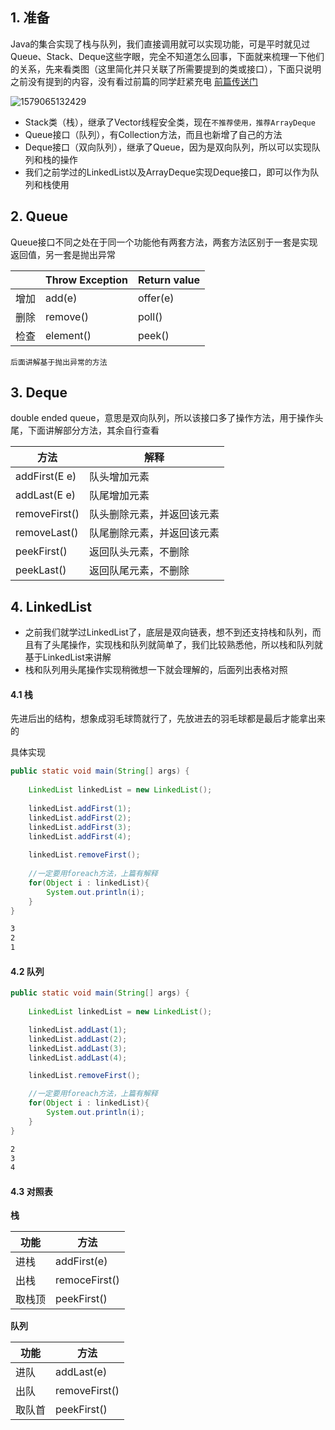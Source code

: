 ## 1. 准备

Java的集合实现了栈与队列，我们直接调用就可以实现功能，可是平时就见过Queue、Stack、Deque这些字眼，完全不知道怎么回事，下面就来梳理一下他们的关系，先来看类图（这里简化并只关联了所需要提到的类或接口），下面只说明之前没有提到的内容，没有看过前篇的同学赶紧充电 [前篇传送门](<https://www.cnblogs.com/Howlet/p/12003389.html>)

![1579065132429](C:\Users\Howl\AppData\Roaming\Typora\typora-user-images\1579065132429.png)

* Stack类（栈），继承了Vector线程安全类，现在`不推荐使用，推荐ArrayDeque`
* Queue接口（队列），有Collection方法，而且也新增了自己的方法
* Deque接口（双向队列），继承了Queue，因为是双向队列，所以可以实现队列和栈的操作
* 我们之前学过的LinkedList以及ArrayDeque实现Deque接口，即可以作为队列和栈使用







## 2. Queue

Queue接口不同之处在于同一个功能他有两套方法，两套方法区别于一套是实现返回值，另一套是抛出异常

|      | Throw Exception | Return value |
| ---- | --------------- | ------------ |
| 增加 | add(e)          | offer(e)     |
| 删除 | remove()        | poll()       |
| 检查 | element()       | peek()       |

`后面讲解基于抛出异常的方法`







## 3. Deque

double ended queue，意思是双向队列，所以该接口多了操作方法，用于操作头尾，下面讲解部分方法，其余自行查看

| 方法          | 解释                       |
| ------------- | -------------------------- |
| addFirst(E e) | 队头增加元素               |
| addLast(E e)  | 队尾增加元素               |
| removeFirst() | 队头删除元素，并返回该元素 |
| removeLast()  | 队尾删除元素，并返回该元素 |
| peekFirst()   | 返回队头元素，不删除       |
| peekLast()    | 返回队尾元素，不删除       |





## 4. LinkedList

* 之前我们就学过LinkedList了，底层是双向链表，想不到还支持栈和队列，而且有了头尾操作，实现栈和队列就简单了，我们比较熟悉他，所以栈和队列就基于LinkedList来讲解
* 栈和队列用头尾操作实现稍微想一下就会理解的，后面列出表格对照



#### 4.1 栈

先进后出的结构，想象成羽毛球筒就行了，先放进去的羽毛球都是最后才能拿出来的

具体实现

```java
public static void main(String[] args) {
	
 	LinkedList linkedList = new LinkedList(); 
	
 	linkedList.addFirst(1);
 	linkedList.addFirst(2);
 	linkedList.addFirst(3);
 	linkedList.addFirst(4);
 	
 	linkedList.removeFirst();
 	
 	//一定要用foreach方法，上篇有解释
 	for(Object i : linkedList){
 		System.out.println(i);
 	}
}
```

```xml
3
2
1
```



#### 4.2 队列

```java
public static void main(String[] args) {
	
 	LinkedList linkedList = new LinkedList(); 

    linkedList.addLast(1);
    linkedList.addLast(2);
    linkedList.addLast(3);
    linkedList.addLast(4);

    linkedList.removeFirst();

    //一定要用foreach方法，上篇有解释
    for(Object i : linkedList){
        System.out.println(i);
    }
}
```

```xml
2
3
4
```





#### 4.3 对照表

**栈**

| 功能   | 方法          |
| ------ | ------------- |
| 进栈   | addFirst(e)   |
| 出栈   | remoceFirst() |
| 取栈顶 | peekFirst()   |

**队列**

| 功能   | 方法          |
| ------ | ------------- |
| 进队   | addLast(e)    |
| 出队   | removeFirst() |
| 取队首 | peekFirst()   |


